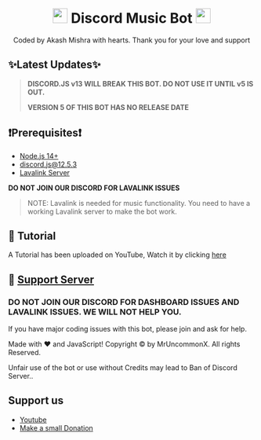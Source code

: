 <h1 align="center"><img src="./assets/logo.gif" width="30px"> Discord Music Bot <img src="./assets/logo.gif" width="30px"></h1>
<p align="center">Coded by Akash Mishra with hearts. Thank you for your love and support</p>
 
## ✨Latest Updates✨

> **DISCORD.JS v13 WILL BREAK THIS BOT. DO NOT USE IT UNTIL v5 IS OUT.**
>
> **VERSION 5 OF THIS BOT HAS NO RELEASE DATE**

## ❗Prerequisites❗
- [Node.js 14+](https://nodejs.org/en/download/)
- discord.js@12.5.3
- [Lavalink Server](https://github.com/freyacodes/Lavalink#server-configuration)

**DO NOT JOIN OUR DISCORD FOR LAVALINK ISSUES**

> NOTE: Lavalink is needed for music functionality. You need to have a working Lavalink server to make the bot work.


## 📝 Tutorial

A Tutorial has been uploaded on YouTube, Watch it by clicking [here](https://youtu.be/NztFJ8zW4Ww)

## 📝 [Support Server](https://discord.gg/SchEbTFaNM)

### **DO NOT JOIN OUR DISCORD FOR DASHBOARD ISSUES AND LAVALINK ISSUES. WE WILL NOT HELP YOU.**

If you have major coding issues with this bot, please join and ask for help.


Made with :heart: and JavaScript!
Copyright © by MrUncommonX. All rights Reserved.

Unfair use of the bot or use without Credits may lead to Ban of Discord Server..


## Support us
- [Youtube](https://youtube.com/channel/UCP7VAGyM2qnZYDRlgoMDp2Q)
- [Make a small Donation](https://pmny.in/qI5k68R5AeTy)
